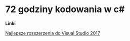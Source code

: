# 72 godziny kodowania w c\#

**Linki**

[Najlepsze rozszerzenia do Visual Studio 2017](https://github.com/plcode7/72code/tree/master/Najlepsze_rozszerzenia_do_Visual%20Studio)


